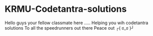 # KRMU-Codetantra-solutions
Hello guys your fellow classmate here .....
Helping you wih codetantra solutions 
To all the speedrunners out there
Peace out 
┌( ಠ_ಠ )┘
